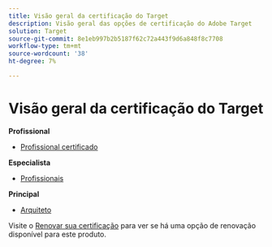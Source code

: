 ```yaml
---
title: Visão geral da certificação do Target
description: Visão geral das opções de certificação do Adobe Target
solution: Target
source-git-commit: 8e1eb997b2b5187f62c72a443f9d6a848f8c7708
workflow-type: tm+mt
source-wordcount: '38'
ht-degree: 7%

---
```


# Visão geral da certificação do Target

**Profissional**

* [Profissional certificado](/help/certifications/at/at-p-business.md) <!--AD0-E408-->

**Especialista**

* [Profissionais](/help/certifications/at/at-e-business.md) <!--AD0-E406-->

**Principal**

* [Arquiteto](/help/certifications/at/at-m-architect.md) <!--AD0-E407-->

Visite o [Renovar sua certificação](/help/certifications/renew.md) para ver se há uma opção de renovação disponível para este produto.

